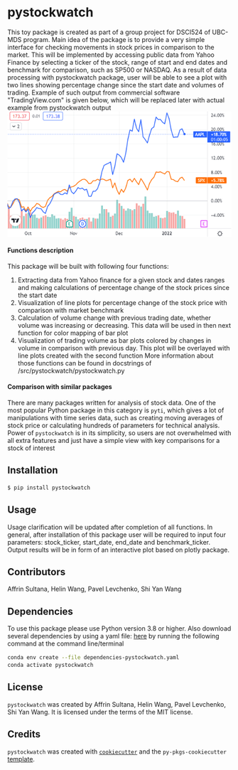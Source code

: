# pystockwatch
This toy package is created as part of a group project for DSCI524 of UBC-MDS program. Main idea of the package is to provide a very simple interface for checking movements in stock prices in comparison to the market. This will be implemented by accessing public data from Yahoo Finance by selecting a ticker of the stock, range of start and end dates and benchmark for comparison, such as SP500 or NASDAQ. As a result of data processing with pystockwatch package, user will be able to see a plot with two lines showing percentage change since the start date and volumes of trading. Example of such output from commercial software "TradingView.com" is given below, which will be replaced later with actual example from pystockwatch output
 <img src="docs/example.png">
 
 #### Functions description
 
 This package will be built with following four functions:
  1. Extracting data from Yahoo finance for a given stock and dates ranges and making calculations of percentage change of the stock prices since the start date
  2. Visualization of line plots for percentage change of the stock price with comparison with market benchmark  
  3. Calculation of volume change with previous trading date, whether volume was increasing or decreasing. This data will be used in then next function for color mapping of bar plot
  4. Visualization of trading volume as bar plots colored by changes in volume in comparison with previous day. This plot will be overlayed with line plots created with the second function
 More information about those functions can be found in docstrings of /src/pystockwatch/pystockwatch.py
 
#### Comparison with similar packages
There are many packages written for analysis of stock data. One of the most popular Python package in this category is `pyti`, which gives a lot of manipulations with time series data, such as creating moving averages of stock price or calculating hundreds of parameters for technical analysis. Power of `pystockwatch` is in its simplicity, so users are not overwhelmed with all extra features and just have a simple view with key comparisons for a stock of interest

## Installation

```bash
$ pip install pystockwatch
```

## Usage
Usage clarification will be updated after completion of all functions. In general, after installation of this package user will be required to input four parameters: stock_ticker, start_date, end_date and benchmark_ticker. Output results will be in form of an interactive plot based on plotly package. 

## Contributors

Affrin Sultana, Helin Wang, Pavel Levchenko, Shi Yan Wang

## Dependencies
To use this package please use Python version 3.8 or higher. Also download several dependencies by using a yaml file: [here](https://github.com/UBC-MDS/pystockwatch/dependencies-pystockwatch.yaml) by running the following command at the command line/terminal
``` bash
conda env create --file dependencies-pystockwatch.yaml
conda activate pystockwatch
```

## License

`pystockwatch` was created by Affrin Sultana, Helin Wang, Pavel Levchenko, Shi Yan Wang. It is licensed under the terms of the MIT license.

## Credits

`pystockwatch` was created with [`cookiecutter`](https://cookiecutter.readthedocs.io/en/latest/) and the `py-pkgs-cookiecutter` [template](https://github.com/py-pkgs/py-pkgs-cookiecutter).
